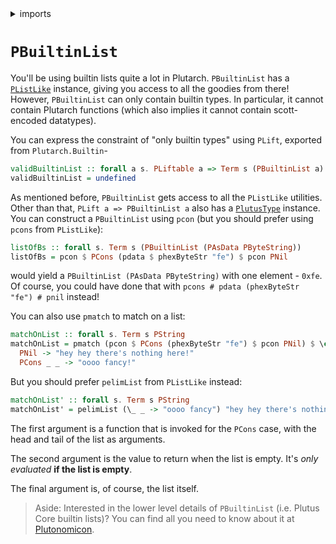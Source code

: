 <details>
<summary> imports </summary>
<p>

```haskell
{-# OPTIONS_GHC -Wno-redundant-constraints #-}
module Plutarch.Docs.PBuiltinList (validBuiltinList, listOfBs, matchOnList, matchOnList') where
import Plutarch.Prelude
```

</p>
</details>

# `PBuiltinList`

You'll be using builtin lists quite a lot in Plutarch. `PBuiltinList` has a [`PListLike`](./../Typeclasses/PListLike.md) instance, giving you access to all the goodies from there!
However, `PBuiltinList` can only contain builtin types. In particular, it cannot contain Plutarch functions (which also implies it cannot contain scott-encoded datatypes).

You can express the constraint of "only builtin types" using `PLift`, exported from `Plutarch.Builtin`-

```haskell
validBuiltinList :: forall a s. PLiftable a => Term s (PBuiltinList a)
validBuiltinList = undefined
```

As mentioned before, `PBuiltinList` gets access to all the `PListLike` utilities. Other than that, `PLift a => PBuiltinList a` also has a
[`PlutusType`](./../Typeclasses/PlutusType,PCon,PMatch.md) instance. You can construct a `PBuiltinList` using `pcon` (but you should prefer using `pcons` from `PListLike`):

```haskell
listOfBs :: forall s. Term s (PBuiltinList (PAsData PByteString))
listOfBs = pcon $ PCons (pdata $ phexByteStr "fe") $ pcon PNil
```

would yield a `PBuiltinList (PAsData PByteString)` with one element - `0xfe`. Of course, you could have done that with `pcons # pdata (phexByteStr "fe") # pnil` instead!

You can also use `pmatch` to match on a list:

```haskell
matchOnList :: forall s. Term s PString
matchOnList = pmatch (pcon $ PCons (phexByteStr "fe") $ pcon PNil) $ \case
  PNil -> "hey hey there's nothing here!"
  PCons _ _ -> "oooo fancy!"
```

But you should prefer `pelimList` from `PListLike` instead:

```haskell
matchOnList' :: forall s. Term s PString
matchOnList' = pelimList (\_ _ -> "oooo fancy") "hey hey there's nothing here!" $ pcon $ PCons (phexByteStr "fe") $ pcon PNil
```

The first argument is a function that is invoked for the `PCons` case, with the head and tail of the list as arguments.

The second argument is the value to return when the list is empty. It's _only evaluated_ **if the list is empty**.

The final argument is, of course, the list itself.

> Aside: Interested in the lower level details of `PBuiltinList` (i.e. Plutus Core builtin lists)? You can find all you need to
> know about it at [Plutonomicon](https://github.com/Plutonomicon/plutonomicon/blob/main/builtin-lists.md).
